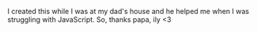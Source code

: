 I created this while I was at my dad's house and he helped me when I was struggling with JavaScript.
So, thanks papa, ily <3
